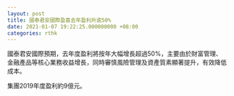 ```yaml
---
layout: post
title: 國泰君安國際盈喜去年盈利升逾50%
date: 2021-01-07 19:22:25.000000000 +08:00
categories: rthk
---
```


國泰君安國際預期，去年度盈利將按年大幅增長超過50%，主要由於財富管理、金融產品等核心業務收益增長，同時審慎風險管理及資產質素顯著提升，有效降低成本。 

集團2019年度盈利約9億元。
